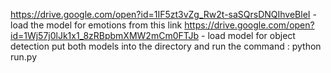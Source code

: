 https://drive.google.com/open?id=1IF5zt3vZg_Rw2t-saSQrsDNQIhveBleI - load the model for emotions from this link
https://drive.google.com/open?id=1Wj57j0lJk1x1_8zRBpbmXMW2mCm0FTJb - load model for object detection
put both models into the directory and run the command : python run.py 
